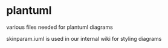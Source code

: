 # plantuml
various files needed for plantuml diagrams

skinparam.iuml is used in our internal wiki for styling diagrams
